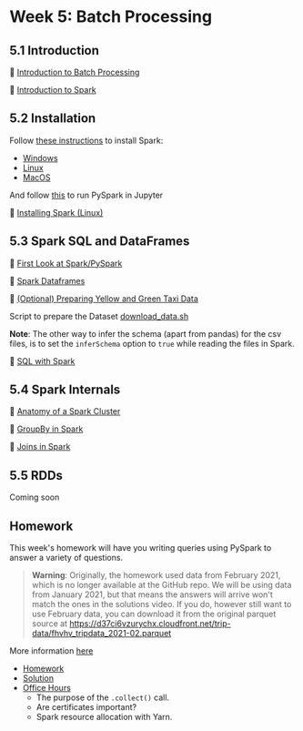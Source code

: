 # Week 5: Batch Processing

## 5.1 Introduction

🎥 [Introduction to Batch Processing](https://youtu.be/dcHe5Fl3MF8?list=PL3MmuxUbc_hJed7dXYoJw8DoCuVHhGEQb)

🎥 [Introduction to Spark](https://youtu.be/FhaqbEOuQ8U?list=PL3MmuxUbc_hJed7dXYoJw8DoCuVHhGEQb)

## 5.2 Installation

Follow [these instructions](setup/) to install Spark:

* [Windows](setup/windows.md)
* [Linux](setup/linux.md)
* [MacOS](setup/macos.md)

And follow [this](setup/pyspark.md) to run PySpark in Jupyter

🎥 [Installing Spark (Linux)](https://youtu.be/hqUbB9c8sKg?list=PL3MmuxUbc_hJed7dXYoJw8DoCuVHhGEQb)
  
## 5.3 Spark SQL and DataFrames

🎥 [First Look at Spark/PySpark](https://youtu.be/r_Sf6fCB40c?list=PL3MmuxUbc_hJed7dXYoJw8DoCuVHhGEQb)

🎥 [Spark Dataframes](https://youtu.be/ti3aC1m3rE8?list=PL3MmuxUbc_hJed7dXYoJw8DoCuVHhGEQb)

🎥 [(Optional) Preparing Yellow and Green Taxi Data](https://youtu.be/CI3P4tAtru4?list=PL3MmuxUbc_hJed7dXYoJw8DoCuVHhGEQb)

Script to prepare the Dataset [download_data.sh](code/download_data.sh)

**Note**: The other way to infer the schema (apart from pandas) for the csv files, is to set the `inferSchema` option to `true` while reading the files in Spark.

🎥 [SQL with Spark](https://www.youtube.com/watch?v=uAlp2VuZZPY&list=PL3MmuxUbc_hJed7dXYoJw8DoCuVHhGEQb)

## 5.4 Spark Internals

🎥 [Anatomy of a Spark Cluster](https://youtu.be/68CipcZt7ZA&list=PL3MmuxUbc_hJed7dXYoJw8DoCuVHhGEQb)

🎥 [GroupBy in Spark](https://youtu.be/9qrDsY_2COo&list=PL3MmuxUbc_hJed7dXYoJw8DoCuVHhGEQb)

🎥 [Joins in Spark](https://youtu.be/lu7TrqAWuH4&list=PL3MmuxUbc_hJed7dXYoJw8DoCuVHhGEQb)

## 5.5 RDDs

Coming soon

## Homework

This week's homework will have you writing queries using PySpark to answer a variety of questions.

> **Warning**: Originally, the homework used data from February 2021, which is no longer available at the GitHub repo. We will be using data from January 2021, but that means the answers will arrive won't match the ones in the solutions video.
> If you do, however still want to use February data, you can download it from the original parquet source at <https://d37ci6vzurychx.cloudfront.net/trip-data/fhvhv_tripdata_2021-02.parquet>

More information [here](homework.md)

* [Homework](homework.md)
* [Solution](https://youtu.be/3LK0elHi3fA)
* [Office Hours](https://youtu.be/TMEtKHw60dU)
  * The purpose of the `.collect()` call.
  * Are certificates important?
  * Spark resource allocation with Yarn.
